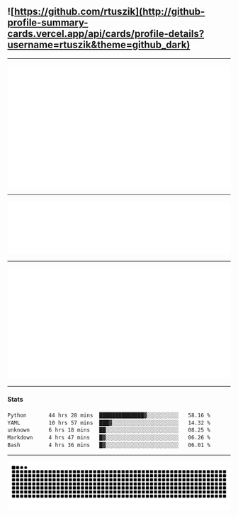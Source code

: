 ## ![https://github.com/rtuszik](http://github-profile-summary-cards.vercel.app/api/cards/profile-details?username=rtuszik&theme=github_dark)

---

![](https://raw.githubusercontent.com/rtuszik/rtuszik/main/metrics.plugin.activity.svg)

---

![](https://raw.githubusercontent.com/rtuszik/rtuszik/main/metrics.plugin.habits.facts.svg)

---

![](https://raw.githubusercontent.com/rtuszik/rtuszik/main/metrics.plugin.stars.svg)

---

#### Stats

<!--START_SECTION:waka-->

```txt
Python       44 hrs 28 mins  ██████████████▓░░░░░░░░░░   58.16 %
YAML         10 hrs 57 mins  ███▓░░░░░░░░░░░░░░░░░░░░░   14.32 %
unknown      6 hrs 18 mins   ██░░░░░░░░░░░░░░░░░░░░░░░   08.25 %
Markdown     4 hrs 47 mins   █▓░░░░░░░░░░░░░░░░░░░░░░░   06.26 %
Bash         4 hrs 36 mins   █▓░░░░░░░░░░░░░░░░░░░░░░░   06.01 %
```

<!--END_SECTION:waka-->

---

![](https://raw.githubusercontent.com/rtuszik/rtuszik/output/github-contribution-grid-snake-dark.svg)

